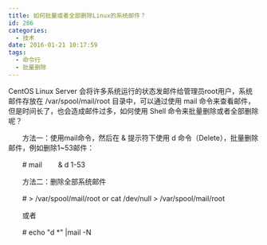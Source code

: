 ```yaml
---
title: 如何批量或者全部删除Linux的系统邮件？
id: 286
categories:
  - 技术
date: 2016-01-21 10:17:59
tags:
  - 命令行
  - 批量删除
---
```


CentOS Linux Server 会将许多系统运行的状态发邮件给管理员root用户，系统邮件存放在 /var/spool/mail/root 目录中，可以通过使用 mail 命令来查看邮件，但是时间长了，也会造成邮件过多，如何使用 Shell 命令来批量删除或者全部删除呢？

　　方法一：使用mail命令，然后在 &amp; 提示符下使用 d 命令（Delete），批量删除邮件，例如删除1~53邮件：

　　# mail
　　& d 1-53

　　方法二：删除全部系统邮件

　　# > /var/spool/mail/root    or  cat /dev/null > /var/spool/mail/root

　　或者

　　# echo "d *" |mail -N
